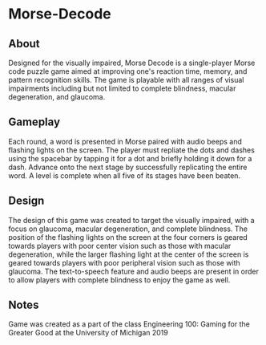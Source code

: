 # Morse-Decode
## About
Designed for the visually impaired, Morse Decode is a single-player Morse code puzzle game aimed at improving one's reaction time, memory, and pattern recognition skills. The game is playable with all ranges of visual impairments including but not limited to complete blindness, macular degeneration, and glaucoma.
## Gameplay
Each round, a word is presented in Morse paired with audio beeps and flashing lights on the screen. The player must repliate the dots and dashes using the spacebar by tapping it for a dot and briefly holding it down for a dash. Advance onto the next stage by successfully replicating the entire word. A level is complete when all five of its stages have been beaten.
## Design
The design of this game was created to target the visually impaired, with a focus on glaucoma, macular degeneration, and complete blindness. The position of the flashing lights on the screen at the four corners is geared towards players with poor center vision such as those with macular degeneration, while the larger flashing light at the center of the screen is geared towards players with poor peripheral vision such as those with glaucoma. The text-to-speech feature and audio beeps are present in order to allow players with complete blindness to enjoy the game as well.
## Notes
Game was created as a part of the class Engineering 100: Gaming for the Greater Good at the University of Michigan 2019
